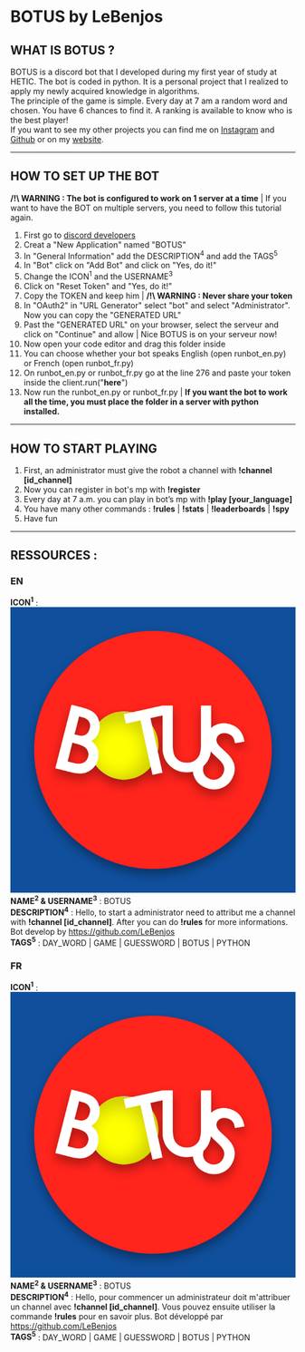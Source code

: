 # **BOTUS by LeBenjos**

## **WHAT IS BOTUS ?**
BOTUS is a discord bot that I developed during my first year of study at HETIC. The bot is coded in python. It is a personal project that I realized to apply my newly acquired knowledge in algorithms.  
The principle of the game is simple. Every day at 7 am a random word and chosen. You have 6 chances to find it. A ranking is available to know who is the best player!  
If you want to see my other projects you can find me on [Instagram](https://www.instagram.com/benjaminschinkel01/) and [Github](https://github.com/LeBenjos) or on my [website](https://benjaminschinkel.com).

-----------------
## **HOW TO SET UP THE BOT**
**/!\ WARNING : The bot is configured to work on 1 server at a time** | If you want to have the BOT on multiple servers, you need to follow this tutorial again.

1. First go to [discord developers](https://discord.com/developers/applications)
2. Creat a "New Application" named "BOTUS"
3. In "General Information" add the DESCRIPTION<sup>4</sup> and add the TAGS<sup>5</sup>
4. In "Bot" click on "Add Bot" and click on "Yes, do it!"
5. Change the ICON<sup>1</sup> and the USERNAME<sup>3</sup>
6. Click on "Reset Token" and "Yes, do it!"
7. Copy the TOKEN and keep him | **/!\ WARNING : Never share your token**
8. In "OAuth2" in "URL Generator" select "bot" and select "Administrator". Now you can copy the "GENERATED URL"
9. Past the "GENERATED URL" on your browser, select the serveur and click on "Continue" and allow | Nice BOTUS is on your serveur now!
10. Now open your code editor and drag this folder inside
11. You can choose whether your bot speaks English (open runbot_en.py) or French (open runbot_fr.py)
12. On runbot_en.py or runbot_fr.py go at the line 276 and paste your token inside the client.run("__here__")
13. Now run the runbot_en.py or runbot_fr.py | **If you want the bot to work all the time, you must place the folder in a server with python installed.**

-----------------
## **HOW TO START PLAYING**

1. First, an administrator must give the robot a channel with **!channel [id_channel]**
2. Now you can register in bot's mp with **!register**
3. Every day at 7 a.m. you can play in bot’s mp with **!play [your_language]**
4. You have many other commands : **!rules** | **!stats** | **!leaderboards** | **!spy** 
5. Have fun

-----------------

## **RESSOURCES :**
### **EN**
**ICON<sup>1</sup>** : ![logo](../logo/botus_logo.png)  
**NAME<sup>2</sup> & USERNAME<sup>3</sup>** : BOTUS  
**DESCRIPTION<sup>4</sup>** : Hello, to start a administrator need to attribut me a channel with **!channel [id_channel]**. After you can do **!rules** for more informations. Bot develop by https://github.com/LeBenjos  
**TAGS<sup>5</sup>** : DAY_WORD | GAME | GUESSWORD | BOTUS | PYTHON  

### **FR**
**ICON<sup>1</sup>** : ![logo](../logo/botus_logo.png)  
**NAME<sup>2</sup> & USERNAME<sup>3</sup>** : BOTUS  
**DESCRIPTION<sup>4</sup>** : Hello, pour commencer un administrateur doit m'attribuer un channel avec **!channel [id_channel]**. Vous pouvez ensuite utiliser la commande **!rules** pour en savoir plus. Bot développé par https://github.com/LeBenjos  
**TAGS<sup>5</sup>** : DAY_WORD | GAME | GUESSWORD | BOTUS | PYTHON  
